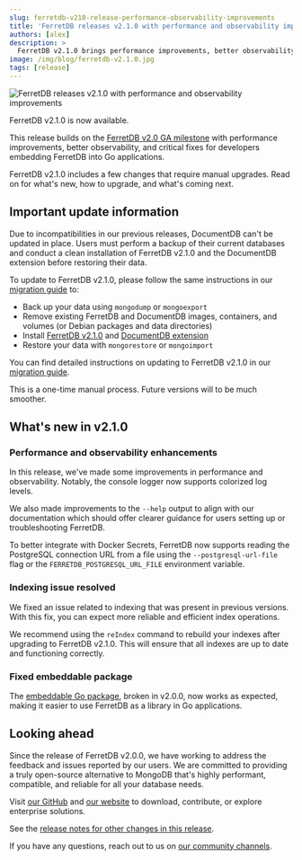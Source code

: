```yaml
---
slug: ferretdb-v210-release-performance-observability-improvements
title: 'FerretDB releases v2.1.0 with performance and observability improvements'
authors: [alex]
description: >
  FerretDB v2.1.0 brings performance improvements, better observability, and key bug fixes.
image: /img/blog/ferretdb-v2.1.0.jpg
tags: [release]
---
```


![FerretDB releases v2.1.0 with performance and observability improvements](/img/blog/ferretdb-v2.1.0.jpg)

FerretDB v2.1.0 is now available.

<!--truncate-->

This release builds on the [FerretDB v2.0 GA milestone](https://blog.ferretdb.io/ferretdb-v2-ga-open-source-mongodb-alternative-ready-for-production/) with performance improvements, better observability, and critical fixes for developers embedding FerretDB into Go applications.

FerretDB v2.1.0 includes a few changes that require manual upgrades.
Read on for what's new, how to upgrade, and what's coming next.

## Important update information

Due to incompatibilities in our previous releases, DocumentDB can't be updated in place.
Users must perform a backup of their current databases and conduct a clean installation of FerretDB v2.1.0 and the DocumentDB extension before restoring their data.

To update to FerretDB v2.1.0, please follow the same instructions in our [migration guide](https://docs.ferretdb.io/migration/migrating-from-mongodb/) to:

- Back up your data using `mongodump` or `mongoexport`
- Remove existing FerretDB and DocumentDB images, containers, and volumes (or Debian packages and data directories)
- Install [FerretDB v2.1.0](https://github.com/FerretDB/FerretDB/releases/tag/v2.1.0) and [DocumentDB extension](https://github.com/FerretDB/documentdb/releases/tag/v0.102.0-ferretdb-2.1.0)
- Restore your data with `mongorestore` or `mongoimport`

You can find detailed instructions on updating to FerretDB v2.1.0 in our [migration guide](https://docs.ferretdb.io/migration/migrating-from-mongodb/).

This is a one-time manual process.
Future versions will to be much smoother.

## What's new in v2.1.0

### Performance and observability enhancements

In this release, we've made some improvements in performance and observability.
Notably, the console logger now supports colorized log levels.

We also made improvements to the `--help` output to align with our documentation which should offer clearer guidance for users setting up or troubleshooting FerretDB.

To better integrate with Docker Secrets, FerretDB now supports reading the PostgreSQL connection URL from a file using the `--postgresql-url-file` flag or the `FERRETDB_POSTGRESQL_URL_FILE` environment variable.

### Indexing issue resolved

We fixed an issue related to indexing that was present in previous versions.
With this fix, you can expect more reliable and efficient index operations.

We recommend using the `reIndex` command to rebuild your indexes after upgrading to FerretDB v2.1.0.
This will ensure that all indexes are up to date and functioning correctly.

### Fixed embeddable package

The [embeddable Go package](https://pkg.go.dev/github.com/FerretDB/FerretDB/v2/ferretdb), broken in v2.0.0, now works as expected, making it easier to use FerretDB as a library in Go applications.

## Looking ahead

Since the release of FerretDB v2.0.0, we have working to address the feedback and issues reported by our users.
We are committed to providing a truly open-source alternative to MongoDB that's highly performant, compatible, and reliable for all your database needs.

Visit [our GitHub](https://github.com/FerretDB) and [our website](https://www.ferretdb.com) to download,
contribute, or explore enterprise solutions.

See the [release notes for other changes in this release](https://github.com/FerretDB/FerretDB/releases/tag/v2.1.0).

If you have any questions, reach out to us on [our community channels](https://docs.ferretdb.io/#community).

